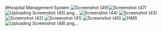 #Hospital Management System
![Screenshot (49)](https://github.com/user-attachments/assets/33e9a1fe-4fa9-4790-b5f7-88a06608a42c)![Screenshot (47)](https://github.com/user-attachments/assets/e7e5b39b-da8d-40a9-8ac4-d168e707a723)![Uploading Screenshot (45).png…]()
![Screenshot (44)](https://github.com/user-attachments/assets/2f887bde-f3de-43eb-b528-00c8423ef833)
![Screenshot (43)](https://github.com/user-attachments/assets/c85834bf-f536-4cc2-8747-d1ada8ab186a)
![Screenshot (42)](https://github.com/user-attachments/assets/1eaa1a99-a344-4c21-8ac9-929e3791c73a)
![Screenshot (41)](https://github.com/user-attachments/assets/240c4a58-055b-4141-a8bd-9276ebd5649f)
![Screenshot (40)](https://github.com/user-attachments/assets/58893cd7-cdca-4af1-bbab-01689c8bd721)
![HMS](https://github.com/user-attachments/assets/78e69669-5642-4add-aada-5a2b65ade58b)
![Uploading Screenshot (48).png…]()

